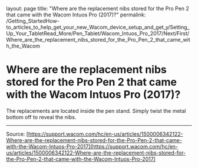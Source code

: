 layout: page
title: "Where are the replacement nibs stored for the Pro Pen 2 that came with the Wacom Intuos Pro (2017)?"
permalink: /Getting_StartedHow-to_articles_to_help_get_your_new_Wacom_device_setup_and_get_y/Setting_Up_Your_TabletRead_More/Pen_Tablet/Wacom_Intuos_Pro_2017/Next/First/Where_are_the_replacement_nibs_stored_for_the_Pro_Pen_2_that_came_with_the_Wacom

# Where are the replacement nibs stored for the Pro Pen 2 that came with the Wacom Intuos Pro (2017)?

The replacements are located inside the pen stand. Simply twist the metal bottom off to reveal the nibs.

---
Source: [https://support.wacom.com/hc/en-us/articles/1500006342122-Where-are-the-replacement-nibs-stored-for-the-Pro-Pen-2-that-came-with-the-Wacom-Intuos-Pro-2017](https://support.wacom.com/hc/en-us/articles/1500006342122-Where-are-the-replacement-nibs-stored-for-the-Pro-Pen-2-that-came-with-the-Wacom-Intuos-Pro-2017)
